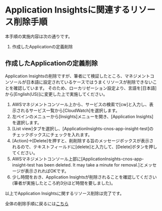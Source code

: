 # Application Insightsに関連するリソース削除手順

本手順の実施内容は次の通りです。

1. 作成したApplicationの定義削除

## 作成したApplicationの定義削除

Application Insightsの削除ですが、筆者にて検証したところ、マネジメントコンソールが日本語に設定されているケースではうまくリソースが削除できないことを確認しています。
そのため、ローカリゼーション設定より、言語を[日本語]から[English(US)]に変更した上で実施してください。

1. AWSマネジメントコンソール上から、サービスの検索で[cw]と入力し、表示されるサービス一覧から[CloudWatch]を選択します。
2. 左ペインのメニューから[Insights]メニューを開き、[Application Insights]を選択します。
3. [List view]タブを選択し、[ApplicationInsights-cnos-app-insight-test]のチェックボックスにチェックを入れます。
4. [Action]→[Delete]を押すと、削削除する旨のメッセージボックスが表示されるので、テキストフィールドに[delete]と入力して、[Delete]ボタンを押してください。
5. AWSマネジメントコンソール上部に[ApplicationInsights-cnos-app-insight-test has been deleted. It may take a minute for removal.]とメッセージが表示されればOKです。
6. 少し時間をおき、Application Insightsが削除されることを確認してください(筆者が実施したところ約3分ほど時間を要しました)。

以上でApplication Insightsに関するリソース削除は完了です。

全体の削除手順に戻るには[こちら](./README.md)